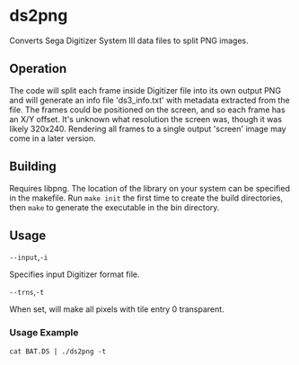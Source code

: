 # ds2png
Converts Sega Digitizer System III data files to split PNG images.

## Operation
The code will split each frame inside Digitizer file into its own output PNG and will generate an info file 'ds3_info.txt' with metadata extracted from the file. The frames could be positioned on the screen, and so each frame has an X/Y offset. It's unknown what resolution the screen was, though it was likely 320x240. Rendering all frames to a single output 'screen' image may come in a later version.

## Building
Requires libpng. The location of the library on your system can be specified in the makefile. Run ```make init``` the first time to create the build directories, then ```make``` to generate the executable in the bin directory.

## Usage
```--input```,```-i```

Specifies input Digitizer format file.

```--trns```,```-t```

When set, will make all pixels with tile entry 0 transparent.

### Usage Example
    cat BAT.DS | ./ds2png -t

